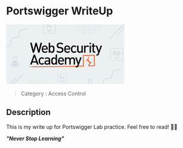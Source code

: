 # Portswigger WriteUp

![portswigger](portswigger.png)

> Category : Access Control

## Description

This is my write up for Portswigger Lab practice. Feel free to read! 👨‍💻

_**"Never Stop Learning"**_